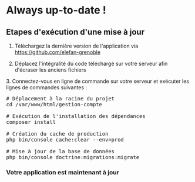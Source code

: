# Always up-to-date !

## Etapes d'exécution d'une mise à jour

1. Téléchargez la dernière version de l'application via https://github.com/elefan-grenoble

3. Déplacez l'intégralité du code téléchargé sur votre serveur afin d'écraser les anciens fichiers
     
3. Connectez-vous en ligne de commande sur votre serveur et exécuter les lignes de commandes suivantes :
<pre>
# Déplacement à la racine du projet
cd /var/www/html/gestion-compte 

# Exécution de l'installation des dépendances
composer install

# Création du cache de production
php bin/console cache:clear --env=prod

# Mise à jour de la base de données
php bin/console doctrine:migrations:migrate
</pre>

### Votre application est maintenant à jour 

